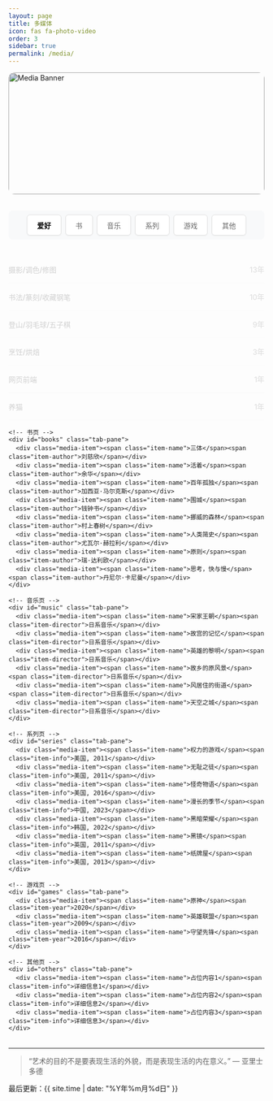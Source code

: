 ```yaml
---
layout: page
title: 多媒体
icon: fas fa-photo-video
order: 3
sidebar: true
permalink: /media/
---
```




<!-- ✅ 页面顶部 Banner -->
<div class="media-banner">
  <img src="{{ '/assets/banner/mediabanner.jpg' | relative_url }}" alt="Media Banner">
</div>

<div class="media-container">
  <div class="media-nav">
    <div class="nav-highlight"></div>
    <button class="nav-btn active" data-tab="hobby">爱好</button>
    <button class="nav-btn" data-tab="books">书</button>
    <button class="nav-btn" data-tab="music">音乐</button>
    <button class="nav-btn" data-tab="series">系列</button>
    <button class="nav-btn" data-tab="games">游戏</button>
    <button class="nav-btn" data-tab="others">其他</button>
  </div>

  <div class="tab-content">
    <!-- 爱好页 -->
    <div id="hobby" class="tab-pane active">
      <div class="media-item"><span class="item-name">摄影/调色/修图</span><span class="item-duration">13年</span></div>
      <div class="media-item"><span class="item-name">书法/篆刻/收藏钢笔</span><span class="item-duration">10年</span></div>
      <div class="media-item"><span class="item-name">登山/羽毛球/五子棋</span><span class="item-duration">9年</span></div>
      <div class="media-item"><span class="item-name">烹饪/烘焙</span><span class="item-duration">3年</span></div>
      <div class="media-item"><span class="item-name">网页前端</span><span class="item-duration">1年</span></div>
      <div class="media-item"><span class="item-name">养猫</span><span class="item-duration">1年</span></div>
    </div>

    <!-- 书页 -->
    <div id="books" class="tab-pane">
      <div class="media-item"><span class="item-name">三体</span><span class="item-author">刘慈欣</span></div>
      <div class="media-item"><span class="item-name">活着</span><span class="item-author">余华</span></div>
      <div class="media-item"><span class="item-name">百年孤独</span><span class="item-author">加西亚·马尔克斯</span></div>
      <div class="media-item"><span class="item-name">围城</span><span class="item-author">钱钟书</span></div>
      <div class="media-item"><span class="item-name">挪威的森林</span><span class="item-author">村上春树</span></div>
      <div class="media-item"><span class="item-name">人类简史</span><span class="item-author">尤瓦尔·赫拉利</span></div>
      <div class="media-item"><span class="item-name">原则</span><span class="item-author">瑞·达利欧</span></div>
      <div class="media-item"><span class="item-name">思考，快与慢</span><span class="item-author">丹尼尔·卡尼曼</span></div>
    </div>

    <!-- 音乐页 -->
    <div id="music" class="tab-pane">
      <div class="media-item"><span class="item-name">宋家王朝</span><span class="item-director">日系音乐</span></div>
      <div class="media-item"><span class="item-name">故宫的记忆</span><span class="item-director">日系音乐</span></div>
      <div class="media-item"><span class="item-name">英雄的黎明</span><span class="item-director">日系音乐</span></div>
      <div class="media-item"><span class="item-name">故乡的原风景</span><span class="item-director">日系音乐</span></div>
      <div class="media-item"><span class="item-name">风居住的街道</span><span class="item-director">日系音乐</span></div>
      <div class="media-item"><span class="item-name">天空之城</span><span class="item-director">日系音乐</span></div>
    </div>

    <!-- 系列页 -->
    <div id="series" class="tab-pane">
      <div class="media-item"><span class="item-name">权力的游戏</span><span class="item-info">美国, 2011</span></div>
      <div class="media-item"><span class="item-name">无耻之徒</span><span class="item-info">美国, 2011</span></div>
      <div class="media-item"><span class="item-name">怪奇物语</span><span class="item-info">美国, 2016</span></div>
      <div class="media-item"><span class="item-name">漫长的季节</span><span class="item-info">中国, 2023</span></div>
      <div class="media-item"><span class="item-name">黑暗荣耀</span><span class="item-info">韩国, 2022</span></div>
      <div class="media-item"><span class="item-name">黑镜</span><span class="item-info">英国, 2011</span></div>
      <div class="media-item"><span class="item-name">纸牌屋</span><span class="item-info">美国, 2013</span></div>
    </div>

    <!-- 游戏页 -->
    <div id="games" class="tab-pane">
      <div class="media-item"><span class="item-name">原神</span><span class="item-year">2020</span></div>
      <div class="media-item"><span class="item-name">英雄联盟</span><span class="item-year">2009</span></div>
      <div class="media-item"><span class="item-name">守望先锋</span><span class="item-year">2016</span></div>
    </div>

    <!-- 其他页 -->
    <div id="others" class="tab-pane">
      <div class="media-item"><span class="item-name">占位内容1</span><span class="item-info">详细信息1</span></div>
      <div class="media-item"><span class="item-name">占位内容2</span><span class="item-info">详细信息2</span></div>
      <div class="media-item"><span class="item-name">占位内容3</span><span class="item-info">详细信息3</span></div>
    </div>
  </div>
</div>

<style>
/* ✅ Banner 样式 */
.media-banner {
  position: relative;
  width: 100%;
  height: 240px;
  overflow: hidden;
  border-radius: 12px;
  margin-bottom: 2rem;
}
.media-banner img {
  width: 100%;
  height: 100%;
  object-fit: cover;
  filter: brightness(0.85);
}

/* 主体布局 */
.media-container {
  max-width: 800px;
  margin: 0 auto;
}

.media-nav {
  position: relative;
  display: flex;
  justify-content: center;
  margin: 2rem 0;
  overflow-x: auto;
  white-space: nowrap;
  background: #f8f9fa;
  border-radius: 8px;
  padding: 8px;
}

.nav-btn {
  padding: 0.6rem 1.2rem;
  margin: 0 0.25rem;
  background: white;
  border: 1px solid #e0e0e0;
  cursor: pointer;
  font-size: 0.85rem;
  color: #666;
  border-radius: 6px;
  transition: all 0.3s ease;
  box-shadow: 0 1px 3px rgba(0,0,0,0.05);
  position: relative;
  z-index: 1;
}

.nav-btn:hover {
  color: #111;
  background-color: #f3f3f3;
  transform: translateY(-1px);
  box-shadow: 0 2px 5px rgba(0,0,0,0.08);
}

.nav-btn.active {
  color: #000;
  font-weight: 600;
}

.nav-highlight {
  position: absolute;
  bottom: 5px;
  height: 3px;
  background: linear-gradient(90deg, #000, #444);
  border-radius: 2px;
  transition: all 0.3s ease;
  z-index: 0;
}

.tab-content {
  margin: 2rem 0;
  min-height: 400px;
}

.tab-pane {
  display: none;
  animation: fadeIn 0.3s ease;
}

.tab-pane.active {
  display: block;
}

@keyframes fadeIn {
  from { opacity: 0; }
  to { opacity: 1; }
}

.media-item {
  display: flex;
  justify-content: space-between;
  align-items: center;
  padding: 1rem 0;
  border-bottom: 1px solid #f0f0f0;
  transition: background-color 0.3s ease;
}

.media-item:hover {
  background-color: #fafafa;
}

.item-name {
  font-weight: 500;
  color: #333;
}

.item-duration, .item-author, .item-director, .item-info, .item-year {
  color: #666;
  font-size: 0.9rem;
}

/* 响应式 */
@media (max-width: 768px) {
  .media-nav { justify-content: flex-start; padding: 6px; }
  .nav-btn { font-size: 0.8rem; padding: 0.4rem 0.8rem; }
  .media-container { padding: 0 10px; }
  .media-banner { height: 180px; }
}
</style>

<script>
document.addEventListener("pjax:complete", initMediaTabs);
document.addEventListener("DOMContentLoaded", initMediaTabs);

function initMediaTabs() {
  const navButtons = document.querySelectorAll(".nav-btn");
  const tabPanes = document.querySelectorAll(".tab-pane");
  const highlight = document.querySelector(".nav-highlight");
  if (!navButtons.length || !tabPanes.length || !highlight) return;

  navButtons.forEach(btn => {
    const newBtn = btn.cloneNode(true);
    btn.parentNode.replaceChild(newBtn, btn);
  });

  const newButtons = document.querySelectorAll(".nav-btn");

  const moveHighlight = (btn) => {
    const rect = btn.getBoundingClientRect();
    const containerRect = btn.parentElement.getBoundingClientRect();
    highlight.style.width = rect.width + "px";
    highlight.style.left = rect.left - containerRect.left + "px";
  };

  newButtons.forEach(button => {
    button.addEventListener("click", e => {
      e.preventDefault();
      const targetTab = button.getAttribute("data-tab");
      newButtons.forEach(b => b.classList.remove("active"));
      button.classList.add("active");

      tabPanes.forEach(p => p.classList.remove("active"));
      const targetPane = document.getElementById(targetTab);
      if (targetPane) targetPane.classList.add("active");

      moveHighlight(button);
    });
  });

  const activeButton = document.querySelector(".nav-btn.active") || newButtons[0];
  if (activeButton) moveHighlight(activeButton);
}
</script>

---

> “艺术的目的不是要表现生活的外貌，而是表现生活的内在意义。” — 亚里士多德  

最后更新：{{ site.time | date: "%Y年%m月%d日" }}
